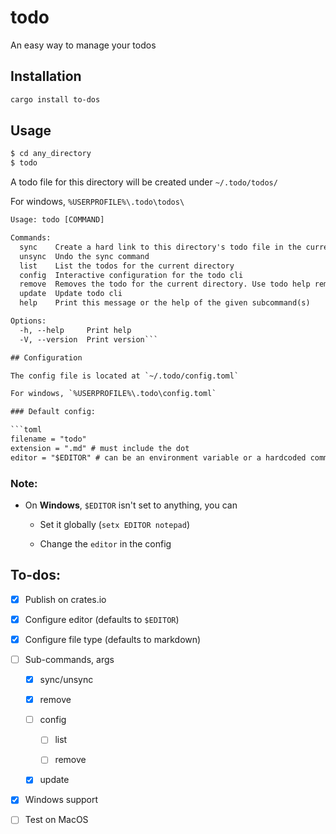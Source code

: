 # todo

An easy way to manage your todos

## Installation

```bash
cargo install to-dos
```

## Usage

```bash
$ cd any_directory
$ todo
```

A todo file for this directory will be created under `~/.todo/todos/`

For windows, `%USERPROFILE%\.todo\todos\`


```txt
Usage: todo [COMMAND]

Commands:
  sync    Create a hard link to this directory's todo file in the current directory
  unsync  Undo the sync command
  list    List the todos for the current directory
  config  Interactive configuration for the todo cli
  remove  Removes the todo for the current directory. Use todo help remove for other options
  update  Update todo cli
  help    Print this message or the help of the given subcommand(s)

Options:
  -h, --help     Print help
  -V, --version  Print version```

## Configuration

The config file is located at `~/.todo/config.toml`

For windows, `%USERPROFILE%\.todo\config.toml`

### Default config:

```toml
filename = "todo"
extension = ".md" # must include the dot
editor = "$EDITOR" # can be an environment variable or a hardcoded command
```

### Note: 

- On **Windows**, `$EDITOR` isn't set to anything, you can
    
    - Set it globally (`setx EDITOR notepad`)

    - Change the `editor` in the config

## To-dos:

- [x] Publish on crates.io

- [x] Configure editor (defaults to `$EDITOR`)

- [x] Configure file type (defaults to markdown)

- [ ] Sub-commands, args

    - [x] sync/unsync

    - [x] remove

    - [ ] config

      - [ ] list

      - [ ] remove

    - [x] update

- [x] Windows support

- [ ] Test on MacOS

